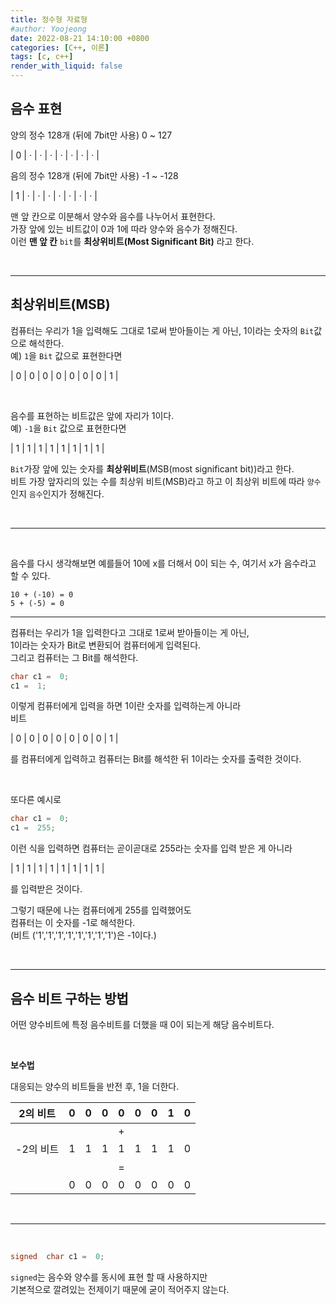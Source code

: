 ```yaml
---
title: 정수형 자료형
#author: Yoojeong
date: 2022-08-21 14:10:00 +0800
categories: [C++, 이론]
tags: [c, c++]
render_with_liquid: false
---
```



##  음수 표현

양의 정수 128개 (뒤에 7bit만 사용) 0 ~ 127

| 0 | · | · | · | · | · | · | · |



음의 정수 128개 (뒤에 7bit만 사용) -1 ~ -128

| 1 | · | · | · | · | · | · | · |



맨 앞 칸으로 이분해서 양수와 음수를 나누어서 표현한다.  
가장 앞에 있는 비트값이 0과 1에 따라 양수와 음수가 정해진다.  
이런 **맨 앞 칸**  `bit`를 **최상위비트(Most Significant Bit)** 라고 한다.

<br>

---

##  최상위비트(MSB)

컴퓨터는 우리가 1을 입력해도 그대로 1로써 받아들이는 게 아닌,
1이라는 숫자의 `Bit`값으로 해석한다.  
예) `1`을 `Bit` 값으로 표현한다면  

| 0 | 0 | 0 | 0 | 0 | 0 | 0 | 1 |

<br>

음수를 표현하는 비트값은 앞에 자리가 1이다.  
예) `-1`을 `Bit` 값으로 표현한다면

| 1 | 1 | 1 | 1 | 1 | 1 | 1 | 1 |
  

`Bit`가장 앞에 있는 숫자를 **최상위비트**(MSB(most significant bit))라고 한다.  
비트 가장 앞자리의 있는 수를 최상위 비트(MSB)라고 하고 이 최상위 비트에 따라
`양수`인지 `음수`인지가 정해진다.

<br>

---

<br>

음수를 다시 생각해보면 예를들어 10에 x를 더해서 0이 되는 수,
여기서 x가 음수라고 할 수 있다.

```
10 + (-10) = 0
5 + (-5) = 0
```

---

컴퓨터는 우리가 1을 입력한다고 그대로 1로써 받아들이는 게 아닌,  
1이라는 숫자가 Bit로 변환되어 컴퓨터에게 입력된다.  
그리고 컴퓨터는 그 Bit를 해석한다.

```cpp
char c1 =  0;
c1 =  1;
```

이렇게 컴퓨터에게 입력을 하면 1이란 숫자를 입력하는게 아니라  
비트

| 0 | 0 | 0 | 0 | 0 | 0 | 0 | 1 |

를 컴퓨터에게 입력하고 컴퓨터는 Bit를 해석한 뒤 1이라는 숫자를 출력한 것이다.

<br>

또다른 예시로
```cpp
char c1 =  0;
c1 =  255;
```
이런 식을 입력하면 컴퓨터는 곧이곧대로 255라는 숫자를 입력 받은 게 아니라

| 1 | 1 | 1 | 1 | 1 | 1 | 1 | 1 |

를 입력받은 것이다.  

그렇기 때문에 나는 컴퓨터에게 255를 입력했어도  
컴퓨터는 이 숫자를 -1로 해석한다.  
(비트 ('1','1','1','1','1','1','1','1')은 -1이다.)
  
<br>

---

##  음수 비트 구하는 방법

어떤 양수비트에 특정 음수비트를 더했을 때 0이 되는게 해당 음수비트다.

<br>

**보수법**

대응되는 양수의 비트들을 반전 후, 1을 더한다.

| 2의 비트  | 0 | 0 | 0 | 0 | 0 | 0 | 1 | 0 |
|-----------|---|---|---|---|---|---|---|---|
|           |   |   |   | + |   |   |   |   |
| -2의 비트 | 1 | 1 | 1 | 1 | 1 | 1 | 1 | 0 |
|     ㅤ    |   |   |   | = |   |   |   |   |
|           | 0 | 0 | 0 | 0 | 0 | 0 | 0 | 0 |

<br>

---

<br>

```cpp
signed  char c1 =  0;
```

`signed`는 음수와 양수를 동시에 표현 할 때 사용하지만  
기본적으로 깔려있는 전제이기 때문에 굳이 적어주지 않는다.
<br>

